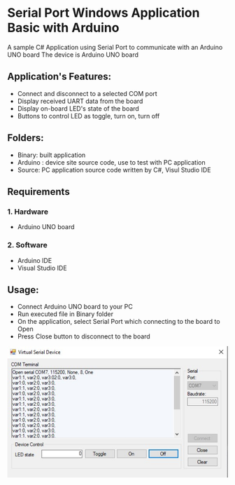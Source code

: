 # Serial Port Windows Application Basic with Arduino
A sample C# Application using Serial Port to communicate with an Arduino UNO board
The device is Arduino UNO board

## Application's Features:
- Connect and disconnect to a selected COM port
- Display received UART data from the board
- Display on-board LED's state of the board
- Buttons to control LED as toggle, turn on, turn off

## Folders:
- Binary: built application
- Arduino : device site source code, use to test with PC application
- Source: PC application source code written by C#, Visul Studio IDE

## Requirements

### 1. Hardware
- Arduino UNO board

### 2. Software
- Arduino IDE
- Visual Studio IDE

## Usage:
- Connect Arduino UNO board to your PC
- Run executed file in Binary folder
- On the application, select Serial Port which connecting to the board to Open
- Press Close button to disconnect to the board

![Windows Application](Binary/c-sharp-app.jpg)
